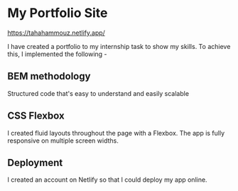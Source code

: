 
# My Portfolio Site

https://tahahammouz.netlify.app/

I have created a portfolio to my internship task to show my skills. To achieve this, I implemented the following -




## BEM methodology

Structured code that's easy to understand and easily scalable

## CSS Flexbox

I created fluid layouts throughout the page with a Flexbox. The app is fully responsive on multiple screen widths.


## Deployment

I created an account on Netlify so that I could deploy my app online.



